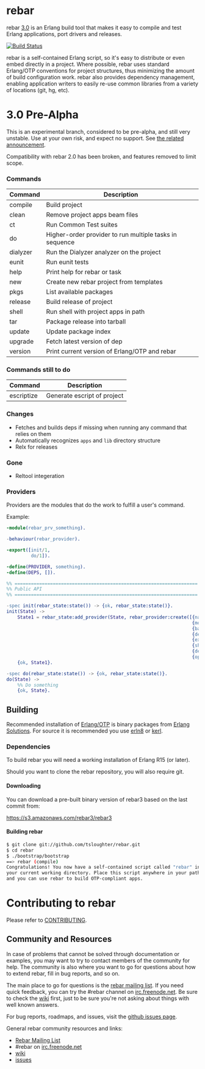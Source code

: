 rebar
=====

rebar [3.0](#30) is an Erlang build tool that makes it easy to compile and test Erlang
applications, port drivers and releases.

[![Build Status](https://travis-ci.org/rebar/rebar3.svg?branch=master)](https://travis-ci.org/rebar/rebar3)

rebar is a self-contained Erlang script, so it's easy to distribute or even
embed directly in a project. Where possible, rebar uses standard Erlang/OTP
conventions for project structures, thus minimizing the amount of build
configuration work. rebar also provides dependency management, enabling
application writers to easily re-use common libraries from a variety of
locations (git, hg, etc).

3.0 Pre-Alpha
====

This is an experimental branch, considered to be pre-alpha, and still
very unstable. Use at your own risk, and expect no support. See
[the related announcement](http://lists.basho.com/pipermail/rebar_lists.basho.com/2014-November/002087.html).

Compatibility with rebar 2.0 has been broken, and features removed to
limit scope.

### Commands

| Command    | Description |
|----------- |------------ |
| compile    | Build project |
| clean      | Remove project apps beam files |
| ct         | Run Common Test suites |
| do         | Higher-order provider to run multiple tasks in sequence |
| dialyzer   | Run the Dialyzer analyzer on the project |
| eunit      | Run eunit tests |
| help       | Print help for rebar or task |
| new        | Create new rebar project from templates |
| pkgs       | List available packages |
| release    | Build release of project |
| shell      | Run shell with project apps in path |
| tar        | Package release into tarball |
| update     | Update package index |
| upgrade    | Fetch latest version of dep |
| version    | Print current version of Erlang/OTP and rebar |

### Commands still to do

| Command    | Description |
|----------- |------------ |
| escriptize | Generate escript of project |


### Changes

* Fetches and builds deps if missing when running any command that relies on them
* Automatically recognizes `apps` and `lib` directory structure
* Relx for releases

### Gone

* Reltool integeration

### Providers

Providers are the modules that do the work to fulfill a user's command.

Example:

```erlang
-module(rebar_prv_something).

-behaviour(rebar_provider).

-export([init/1,
         do/1]).

-define(PROVIDER, something).
-define(DEPS, []).

%% ===================================================================
%% Public API
%% ===================================================================

-spec init(rebar_state:state()) -> {ok, rebar_state:state()}.
init(State) ->
    State1 = rebar_state:add_provider(State, rebar_provider:create([{name, ?PROVIDER},
                                                                    {module, ?MODULE},
                                                                    {bare, false},
                                                                    {deps, ?DEPS},
                                                                    {example, "rebar dummy"},
                                                                    {short_desc, "dummy plugin."},
                                                                    {desc, ""},
                                                                    {opts, []}])),
    {ok, State1}.

-spec do(rebar_state:state()) -> {ok, rebar_state:state()}.
do(State) ->
    %% Do something
    {ok, State}.
```


Building
--------

Recommended installation of [Erlang/OTP](http://www.erlang.org) is binary packages from [Erlang Solutions](https://www.erlang-solutions.com/downloads/download-erlang-otp). For source it is recommended you use [erln8](http://metadave.github.io/erln8/) or [kerl](https://github.com/yrashk/kerl).

### Dependencies

To build rebar you will need a working installation of Erlang R15 (or later).

Should you want to clone the rebar repository, you will also require git.

#### Downloading

You can download a pre-built binary version of rebar3 based on the last commit from:

https://s3.amazonaws.com/rebar3/rebar3

#### Building rebar

```sh
$ git clone git://github.com/tsloughter/rebar.git
$ cd rebar
$ ./bootstrap/bootstrap
==> rebar (compile)
Congratulations! You now have a self-contained script called "rebar" in
your current working directory. Place this script anywhere in your path
and you can use rebar to build OTP-compliant apps.
```


Contributing to rebar
=====================

Please refer to [CONTRIBUTING](CONTRIBUTING.md).

Community and Resources
-----------------------

In case of problems that cannot be solved through documentation or examples, you
may want to try to contact members of the community for help. The community is
also where you want to go for questions about how to extend rebar, fill in bug
reports, and so on.

The main place to go for questions is the [rebar mailing
list](http://lists.basho.com/pipermail/rebar_lists.basho.com/). If you need
quick feedback, you can try the #rebar channel on
[irc.freenode.net](http://freenode.net). Be sure to check the
[wiki](https://github.com/rebar/rebar/wiki) first, just to be sure you're not
asking about things with well known answers.

For bug reports, roadmaps, and issues, visit the [github issues
page](https://github.com/rebar/rebar/issues).

General rebar community resources and links:

- [Rebar Mailing List](http://lists.basho.com/pipermail/rebar_lists.basho.com/)
- #rebar on [irc.freenode.net](http://freenode.net/)
- [wiki](https://github.com/rebar/rebar/wiki)
- [issues](https://github.com/rebar/rebar/issues)
